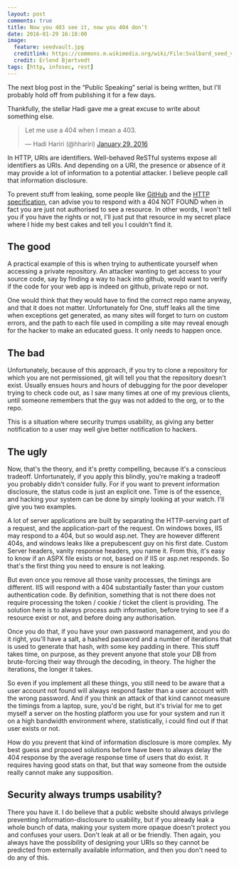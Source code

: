 ```yaml
---
layout: post
comments: true
title: Now you 403 see it, now you 404 don‘t
date: 2016-01-29 16:18:00
image:
  feature: seedvault.jpg
  creditlink: https://commons.m.wikimedia.org/wiki/File:Svalbard_seed_vault_IMG_8750.JPG
  credit: Erlend Bjørtvedt
tags: [http, infosec, rest]
---
```

The next blog post in the “Public Speaking” serial is  being written, but I'll probably hold off from publishing it for a few days.

Thankfully, the stellar Hadi gave me a great excuse to write about something else.

<blockquote class="twitter-tweet" lang="en"><p lang="en" dir="ltr">Let me use a 404 when I mean a 403.</p>&mdash; Hadi Hariri (@hhariri) <a href="https://twitter.com/hhariri/status/692938324273668096">January 29, 2016</a></blockquote>

In HTTP, URIs are identifiers. Well-behaved ReSTful systems expose all identifiers as URIs. And depending on a URI, the presence or absence of it may provide a lot of information to a potential attacker. I believe people call that information disclosure.

To prevent stuff from leaking, some people like [GitHub][github-403] and the [HTTP specification][rfc-404], can advise you to respond with a 404 NOT FOUND when in fact you are just not authorised to see a resource. In other words, I won't tell you if you have the rights or not, I'll just put that resource in my secret place where I hide my best cakes and tell you I couldn't find it.

## The good

A practical example of this is when trying to authenticate yourself when accessing a private repository. An attacker wanting to get access to your source code, say by finding a way to hack into github, would want to verify if the code for your web app is indeed on github, private repo or not.

One would think that they would have to find the correct repo name anyway, and that it does not matter. Unfortunately for One, stuff leaks all the time when exceptions get generated, as many sites will forget to turn on custom errors, and the path to each file used in compiling a site may reveal enough for the hacker to make an educated guess. It only needs to happen once.

## The bad

Unfortunately, because of this approach, if you try to clone a repository for which you are not permissioned, git will tell you that the repository doesn't exist. Usually ensues hours and hours of debugging for the poor developer trying to check code out, as I saw many times at one of my previous clients, until someone remembers that the guy was not added to the org, or to the repo.

This is a situation where security trumps usability, as giving any better notification to a user may well give better notification to hackers.

## The ugly

Now, that's the theory, and it's pretty compelling, because it's a conscious tradeoff. Unfortunately, if you apply this blindly, you're making a tradeoff you probably didn't consider fully. For if you want to prevent information disclosure, the status code is just an explicit one. Time is of the essence, and hacking your system can be done by simply looking at your watch. I'll give you two examples.

A lot of server applications are built by separating the HTTP-serving part of a request, and the application-part of the request. On windows boxes, IIS may respond to a 404, but so would asp.net. They are however different 404s, and windows leaks like a prepubescent guy on his first date. Custom Server headers, vanity response headers, you name it. From this, it's easy to know if an ASPX file exists or not, based on if IIS or asp.net responds. So that's the first thing you need to ensure is not leaking.

But even once you remove all those vanity processes, the timings are different. IIS will respond with a 404 substantially faster than your custom authentication code. By definition, something that is not there does not require processing the token / cookie / ticket the client is providing. The solution here is to always process auth information, before trying to see if a resource exist or not, and before doing any authorisation.

Once you do that, if you have your own password management, and you do it right, you'll have a salt, a hashed password and a number of iterations that is used to generate that hash, with some key padding in there. This stuff takes time, on purpose, as they prevent anyone that stole your DB from brute-forcing their way through the decoding, in theory. The higher the iterations, the longer it takes.

So even if you implement all these things, you still need to be aware that a user account not found will always respond faster than a user account with the wrong password. And if you think an attack of that kind cannot measure the timings from a laptop, sure, you'd be right, but it's trivial for me to get myself a server on the hosting platform you use for your system and run it on a high bandwidth environment where, statistically, i could find out if that user exists or not.

How do you prevent that kind of information disclosure is more complex. My best guess and proposed solutions before have been to always delay the 404 response by the average response time of users that do exist. It requires having good stats on that, but that way someone from the outside really cannot make any supposition.

## Security always trumps usability?

There you have it. I do believe that a public website should always privilege preventing information-disclosure to usability, but if you already leak a whole bunch of data, making your system more opaque doesn't protect you and confuses your users. Don't leak at all or be friendly. Then again, you always have the possibility of designing your URIs so they cannot be predicted from externally available information, and then you don't need to do any of this.


[github-403]: <https://developer.github.com/v3/troubleshooting/>
[rfc-404]: <https://tools.ietf.org/html/rfc7231#section-6.5.3>
